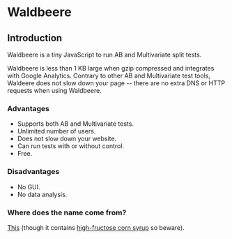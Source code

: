 # Waldbeere

## Introduction

Waldbeere is a tiny JavaScript to run AB and Multivariate split tests.

Waldbeere is less than 1 KB large when gzip compressed and integrates with Google Analytics. Contrary to other AB and Multivariate test tools, Waldeere does not slow down your page -- there are no extra DNS or HTTP requests when using Waldbeere.

### Advantages

* Supports both AB and Multivariate tests.
* Unlimited number of users.
* Does not slow down your website.
* Can run tests with or without control.
* Free.

### Disadvantages

* No GUI.
* No data analysis.

### Where does the name come from?

[This](http://www.adelholzener.de/eistee/#product-1499) (though it contains [high-fructose corn syrup](https://www.youtube.com/watch?v=dBnniua6-oM) so beware).